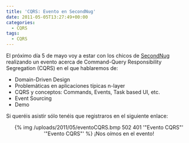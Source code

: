 ```yaml
---
title: 'CQRS: Evento en SecondNug'
date: 2011-05-05T13:27:49+00:00
categories:
  - CQRS
tags:
  - CQRS
---
```

El próximo día 5 de mayo voy a estar con los chicos de <a href="http://www.secondnug.com/" target="_blank">SecondNug</a> realizando un evento acerca de Command-Query Responsibility Segregation (CQRS) en el que hablaremos de:

  * Domain-Driven Design
  * Problemáticas en aplicaciones típicas n-layer
  * CQRS y conceptos: Commands, Events, Task based UI, etc.
  * Event Sourcing
  * Demo

Si queréis asistir sólo tenéis que registraros en el siguiente enlace:

<p style="text-align: center;">
  {% img /uploads/2011/05/eventoCQRS.bmp 502 401 '"Evento CQRS"' '"Evento CQRS"' %}
  ¡Nos oímos en el evento!
</p>